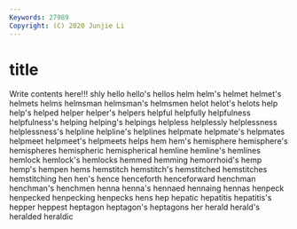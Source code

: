 ```yaml
---
Keywords: 27989
Copyright: (C) 2020 Junjie Li
---
```


# title

Write contents here!!!
shly 
hello 
hello's 
hellos
helm 
helm's 
helmet 
helmet's 
helmets 
helms 
helmsman 
helmsman's 
helmsmen 
helot
helot's 
helots 
help 
help's 
helped 
helper 
helper's 
helpers 
helpful 
helpfully
helpfulness 
helpfulness's 
helping 
helping's 
helpings 
helpless 
helplessly 
helplessness 
helplessness's 
helpline
helpline's 
helplines 
helpmate 
helpmate's 
helpmates 
helpmeet 
helpmeet's 
helpmeets 
helps 
hem
hem's 
hemisphere 
hemisphere's 
hemispheres 
hemispheric 
hemispherical 
hemline 
hemline's 
hemlines 
hemlock
hemlock's 
hemlocks 
hemmed 
hemming 
hemorrhoid's 
hemp 
hemp's 
hempen 
hems 
hemstitch
hemstitch's 
hemstitched 
hemstitches 
hemstitching 
hen 
hen's 
hence 
henceforth 
henceforward 
henchman
henchman's 
henchmen 
henna 
henna's 
hennaed 
hennaing 
hennas 
henpeck 
henpecked 
henpecking
henpecks 
hens 
hep 
hepatic 
hepatitis 
hepatitis's 
hepper 
heppest 
heptagon 
heptagon's
heptagons 
her 
herald 
herald's 
heralded 
heraldic 
